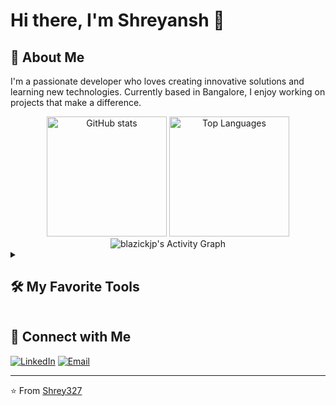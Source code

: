 # Hi there, I'm Shreyansh 👋

## 🚀 About Me
I'm a passionate developer who loves creating innovative solutions and learning new technologies. Currently based in Bangalore, I enjoy working on projects that make a difference.


<div align="center">
  <img alt=" GitHub stats" src="https://github-readme-stats.vercel.app/api?username=Shrey327&show_icons=true&theme=react&hide_border=true&bg_color=1F222E&title_color=F85D7F&icon_color=F8D866" height="192px"/>
  <img alt=" Top Languages" src="https://github-readme-stats.vercel.app/api/top-langs/?username=Shrey327&langs_count=8&layout=compact&theme=react&hide_border=true&bg_color=1F222E&title_color=F85D7F&icon_color=F8D866" height="192px"/>
  <br/>
  <img alt="blazickjp's Activity Graph" src="https://github-readme-activity-graph.vercel.app/graph/?username=Shrey327&bg_color=1F222E&color=F8D866&line=F85D7F&point=FFFFFF&hide_border=true" />
</div>


<details> 
  <summary><h2>🛠️ My Favorite Tools</h2></summary>

  <h3>👨‍💻 Programming Languages</h3>
  <p>
    <a href="#"><img alt="Python" src="https://img.shields.io/badge/Python-14354C.svg?logo=python&logoColor=white"></a>
    <a href="#"><img alt="JavaScript" src="https://img.shields.io/badge/JavaScript-F7DF1E.svg?logo=javascript&logoColor=black"></a>
    <a href="#"><img alt="HTML" src="https://img.shields.io/badge/HTML5-E34F26.svg?logo=html5&logoColor=white"></a>
    <a href="#"><img alt="CSS" src="https://img.shields.io/badge/CSS3-1572B6.svg?logo=css3&logoColor=white"></a>
  </p>

  <h3>🧠 AI/ML Frameworks and Libraries</h3>
  <p>
    <a href="#"><img alt="PyTorch" src="https://img.shields.io/badge/PyTorch-EE4C2C.svg?logo=pytorch&logoColor=white"></a>
    <a href="#"><img alt="Transformers" src="https://img.shields.io/badge/Transformers-FFD21F.svg?logo=huggingface&logoColor=black"></a>
    <a href="#"><img alt="LangChain" src="https://img.shields.io/badge/LangChain-000000.svg?logo=langchain&logoColor=white"></a>
    <a href="#"><img alt="LangGraph" src="https://img.shields.io/badge/LangGraph-7B16FF.svg?logo=data:image/svg+xml;base64,&logoColor=white"></a>
    <a href="#"><img alt="FastAPI" src="https://img.shields.io/badge/FastAPI-009688.svg?logo=fastapi&logoColor=white"></a>
    <a href="#"><img alt="NumPy" src="https://img.shields.io/badge/NumPy-013243.svg?logo=numpy&logoColor=white"></a>
    <a href="#"><img alt="Pandas" src="https://img.shields.io/badge/Pandas-150458.svg?logo=pandas&logoColor=white"></a>
  </p>
  <h3>🗄️ Databases and Cloud Hosting</h3>
  <p>
    <a href="#"><img alt="MongoDB" src="https://img.shields.io/badge/MongoDB-4ea94b.svg?logo=mongodb&logoColor=white"></a>
    <a href="#"><img alt="PostgreSQL" src="https://img.shields.io/badge/PostgreSQL-316192.svg?logo=postgresql&logoColor=white"></a>
    <a href="#"><img alt="AWS" src="https://img.shields.io/badge/AWS-232F3E.svg?logo=amazon-aws&logoColor=white"></a>
    <a href="#"><img alt="Render" src="https://img.shields.io/badge/Render-46E3B7.svg?logo=render&logoColor=black"></a>
  </p>

  <h3>🧪 Experimentation & Tools</h3>
  <p>
    <a href="#"><img alt="Jupyter" src="https://img.shields.io/badge/Jupyter-F37626.svg?logo=Jupyter&logoColor=white"></a>
    <a href="#"><img alt="Docker" src="https://img.shields.io/badge/Docker-2496ED.svg?logo=docker&logoColor=white"></a>
    <a href="#"><img alt="Git" src="https://img.shields.io/badge/Git-F05033.svg?logo=git&logoColor=white"></a>
    <a href="#"><img alt="VS Code" src="https://img.shields.io/badge/VS%20Code-007ACC.svg?logo=visualstudiocode&logoColor=white"></a>
  </p>
</details>


## 🤝 Connect with Me
[![LinkedIn](https://img.shields.io/badge/LinkedIn-0077B5?style=for-the-badge&logo=linkedin&logoColor=white)](https://www.linkedin.com/in/shreyansh-pathak-9833662a1/)
[![Email](https://img.shields.io/badge/Email-D14836?style=for-the-badge&logo=gmail&logoColor=white)](mailto:shreyansh.pathak27@gmail.com)



---
⭐️ From [Shrey327](https://github.com/Shrey327)

